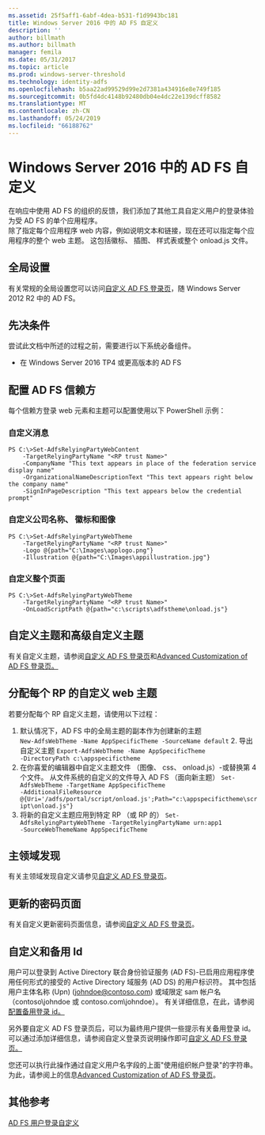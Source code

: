 ```yaml
---
ms.assetid: 25f5aff1-6abf-4dea-b531-f1d9943bc181
title: Windows Server 2016 中的 AD FS 自定义
description: ''
author: billmath
ms.author: billmath
manager: femila
ms.date: 05/31/2017
ms.topic: article
ms.prod: windows-server-threshold
ms.technology: identity-adfs
ms.openlocfilehash: b5aa22ad99529d99e2d7381a434916e8e749f185
ms.sourcegitcommit: 0b5fd4dc4148b92480db04e4dc22e139dcff8582
ms.translationtype: MT
ms.contentlocale: zh-CN
ms.lasthandoff: 05/24/2019
ms.locfileid: "66188762"
---
```

# <a name="ad-fs-customization-in-windows-server-2016"></a>Windows Server 2016 中的 AD FS 自定义


在响应中使用 AD FS 的组织的反馈，我们添加了其他工具自定义用户的登录体验为受 AD FS 的单个应用程序。  
除了指定每个应用程序 web 内容，例如说明文本和链接，现在还可以指定每个应用程序的整个 web 主题。  这包括徽标、 插图、 样式表或整个 onload.js 文件。  
  
## <a name="global-settings"></a>全局设置    
有关常规的全局设置您可以访问[自定义 AD FS 登录页](https://technet.microsoft.com/library/dn280950.aspx)，随 Windows Server 2012 R2 中的 AD FS。  
  
## <a name="pre-requisites"></a>先决条件  
尝试此文档中所述的过程之前，需要进行以下系统必备组件。  
  
-   在 Windows Server 2016 TP4 或更高版本的 AD FS  
  
## <a name="configure-ad-fs-relying-parties"></a>配置 AD FS 信赖方  
每个信赖方登录 web 元素和主题可以配置使用以下 PowerShell 示例：  
  
### <a name="customize-messages"></a>自定义消息  
  
```  
PS C:\>Set-AdfsRelyingPartyWebContent  
    -TargetRelyingPartyName "<RP trust Name>"  
    -CompanyName "This text appears in place of the federation service display name"  
    -OrganizationalNameDescriptionText "This text appears right below the company name"  
    -SignInPageDescription "This text appears below the credential prompt"  
```  
  
### <a name="customize-company-name-logo-and-image"></a>自定义公司名称、 徽标和图像  
  
```  
PS C:\>Set-AdfsRelyingPartyWebTheme  
    -TargetRelyingPartyName "<RP trust Name>"  
    -Logo @{path="C:\Images\applogo.png"}  
    -Illustration @{path="C:\Images\appillustration.jpg"}  
```  
  
### <a name="customize-entire-page"></a>自定义整个页面  
  
```  
PS C:\>Set-AdfsRelyingPartyWebTheme  
    -TargetRelyingPartyName "<RP trust Name>"  
    -OnLoadScriptPath @{path="c:\scripts\adfstheme\onload.js"}  
```  
  
## <a name="custom-themes-and-advanced-custom-themes"></a>自定义主题和高级自定义主题  
  
有关自定义主题，请参阅[自定义 AD FS 登录页](https://technet.microsoft.com/library/dn280950.aspx)和[Advanced Customization of AD FS 登录页。](https://technet.microsoft.com/library/dn636121.aspx)  
  
## <a name="assigning-custom-web-themes-per-rp"></a>分配每个 RP 的自定义 web 主题  
  
若要分配每个 RP 自定义主题，请使用以下过程：  
  
1. 默认情况下，AD FS 中的全局主题的副本作为创建新的主题  
<code>New-AdfsWebTheme -Name AppSpecificTheme -SourceName default</code> 2.  导出自定义主题 <code>Export-AdfsWebTheme -Name AppSpecificTheme -DirectoryPath c:\appspecifictheme</code>  
3. 在你喜爱的编辑器中自定义主题文件 （图像、 css、 onload.js）-或替换第 4 个文件。 从文件系统的自定义的文件导入 AD FS （面向新主题） <code>Set-AdfsWebTheme -TargetName AppSpecificTheme -AdditionalFileResource @{Uri='/adfs/portal/script/onload.js';Path="c:\appspecifictheme\script\onload.js"}</code>  
5. 将新的自定义主题应用到特定 RP （或 RP 的） <code>Set-AdfsRelyingPartyWebTheme -TargetRelyingPartyName urn:app1 -SourceWebThemeName AppSpecificTheme</code>  
  
## <a name="home-realm-discovery"></a>主领域发现  
有关主领域发现自定义请参见[自定义 AD FS 登录页](https://technet.microsoft.com/library/dn280950.aspx)。  
  
## <a name="updated-password-page"></a>更新的密码页面  
有关自定义更新密码页面信息，请参阅[自定义 AD FS 登录页](https://technet.microsoft.com/library/dn280950.aspx)。  
  
## <a name="customizing-and-alternate-ids"></a>自定义和备用 Id  
用户可以登录到 Active Directory 联合身份验证服务 (AD FS)-已启用应用程序使用任何形式的接受的 Active Directory 域服务 (AD DS) 的用户标识符。 其中包括用户主体名称 (Upn) (johndoe@contoso.com) 或域限定 sam 帐户名 （contoso\johndoe 或 contoso.com\johndoe）。  有关详细信息，在此，请参阅[配置备用登录 id。](Configuring-Alternate-Login-ID.md)  
  
另外要自定义 AD FS 登录页后，可以为最终用户提供一些提示有关备用登录 id。 可以通过添加详细信息，请参阅自定义登录页说明操作即可[自定义 AD FS 登录页。](https://technet.microsoft.com/library/dn280950.aspx)   
  
您还可以执行此操作通过自定义用户名字段的上面"使用组织帐户登录"的字符串。  为此，请参阅上的信息[Advanced Customization of AD FS 登录页](https://technet.microsoft.com/library/dn636121.aspx)。  

## <a name="additional-references"></a>其他参考 
[AD FS 用户登录自定义](AD-FS-user-sign-in-customization.md)  
